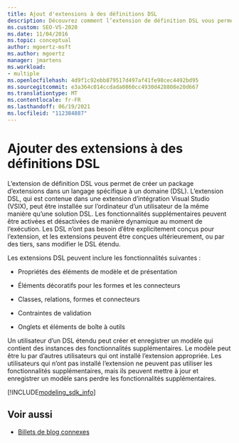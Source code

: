 ```yaml
---
title: Ajout d'extensions à des définitions DSL
description: Découvrez comment l’extension de définition DSL vous permet de créer un package d’extensions dans un langage spécifique à un domaine (DSL).
ms.custom: SEO-VS-2020
ms.date: 11/04/2016
ms.topic: conceptual
author: mgoertz-msft
ms.author: mgoertz
manager: jmartens
ms.workload:
- multiple
ms.openlocfilehash: 4d9f1c92ebb879517d497af41fe98cec4492bd95
ms.sourcegitcommit: e3a364c014ccdada0860cc4930d428808e20d667
ms.translationtype: MT
ms.contentlocale: fr-FR
ms.lasthandoff: 06/19/2021
ms.locfileid: "112384887"
---
```

# <a name="add-extensions-to-dsl-definitions"></a>Ajouter des extensions à des définitions DSL

L’extension de définition DSL vous permet de créer un package d’extensions dans un langage spécifique à un domaine (DSL). L’extension DSL, qui est contenue dans une extension d’intégration Visual Studio (VSIX), peut être installée sur l’ordinateur d’un utilisateur de la même manière qu’une solution DSL. Les fonctionnalités supplémentaires peuvent être activées et désactivées de manière dynamique au moment de l’exécution. Les DSL n’ont pas besoin d’être explicitement conçus pour l’extension, et les extensions peuvent être conçues ultérieurement, ou par des tiers, sans modifier le DSL étendu.

Les extensions DSL peuvent inclure les fonctionnalités suivantes :

- Propriétés des éléments de modèle et de présentation

- Éléments décoratifs pour les formes et les connecteurs

- Classes, relations, formes et connecteurs

- Contraintes de validation

- Onglets et éléments de boîte à outils

Un utilisateur d’un DSL étendu peut créer et enregistrer un modèle qui contient des instances des fonctionnalités supplémentaires. Le modèle peut être lu par d’autres utilisateurs qui ont installé l’extension appropriée. Les utilisateurs qui n’ont pas installé l’extension ne peuvent pas utiliser les fonctionnalités supplémentaires, mais ils peuvent mettre à jour et enregistrer un modèle sans perdre les fonctionnalités supplémentaires.

[!INCLUDE[modeling_sdk_info](includes/modeling_sdk_info.md)]

## <a name="see-also"></a>Voir aussi

- [Billets de blog connexes](https://devblogs.microsoft.com/devops/the-visual-studio-modeling-sdk-is-now-available-with-visual-studio-2017/)
